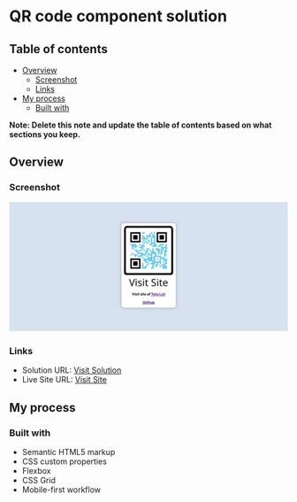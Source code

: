 # QR code component solution

## Table of contents

- [Overview](#overview)
  - [Screenshot](#screenshot)
  - [Links](#links)
- [My process](#my-process)
  - [Built with](#built-with)

**Note: Delete this note and update the table of contents based on what sections you keep.**

## Overview

### Screenshot

![](./images/LiveScreenshot.png)

### Links

- Solution URL: [Visit Solution](https://github.com/Vaswata/Project-1-QR-Code)
- Live Site URL: [Visit Site](https://vaswata-project-1-qr-code-7d65b2.netlify.app/)

## My process

### Built with

- Semantic HTML5 markup
- CSS custom properties
- Flexbox
- CSS Grid
- Mobile-first workflow
